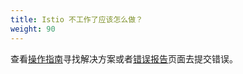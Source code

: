 ```yaml
---
title: Istio 不工作了应该怎么做？
weight: 90
---
```


查看[操作指南](/zh/docs/ops/)寻找解决方案或者[错误报告](/zh/about/bugs/)页面去提交错误。
